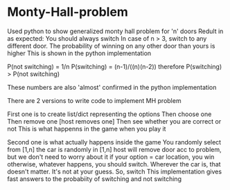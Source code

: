 # Monty-Hall-problem
Used python to show generalized monty hall problem for 'n' doors
Redult in as expected: You should always switch
In case of n > 3, switch to any different door. The probability of winning on any other door than yours is higher
This is shown in the python implementation

P(not switching) = 1/n
P(switching) = (n-1)/((n)(n-2))
therefore P(switching) > P(not switching)

These numbers are also 'almost' confirmed in the python implementation

There are 2 versions to write code to implement MH problem

First one is to create list/dict representing the options
Then choose one
Then remove one [host removes one]
Then see whether you are correct or not
This is what happenns in the game when you play it

Second one is what actually happens inside the game
You randomly select from [1,n]
the car is randomly in [1,n]
host will remove door acc to problem, but we don't need to worry about it
if your option = car location, you win
otherwise, whatever happens, you should switch. Wherever the car is, that doesn't matter. It's not at your guess. So, switch
This implementation gives fast answers to the probabiity of switching and not switching
